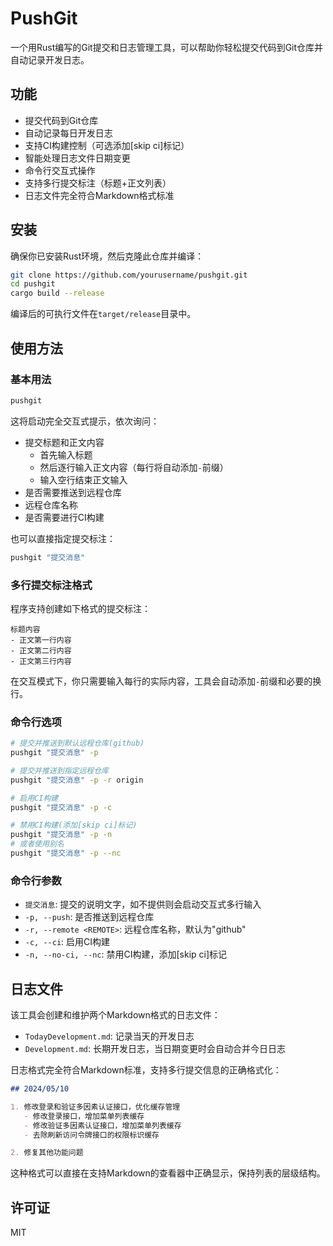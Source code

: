 # PushGit

一个用Rust编写的Git提交和日志管理工具，可以帮助你轻松提交代码到Git仓库并自动记录开发日志。

## 功能

- 提交代码到Git仓库
- 自动记录每日开发日志
- 支持CI构建控制（可选添加[skip ci]标记）
- 智能处理日志文件日期变更
- 命令行交互式操作
- 支持多行提交标注（标题+正文列表）
- 日志文件完全符合Markdown格式标准

## 安装

确保你已安装Rust环境，然后克隆此仓库并编译：

```bash
git clone https://github.com/yourusername/pushgit.git
cd pushgit
cargo build --release
```

编译后的可执行文件在`target/release`目录中。

## 使用方法

### 基本用法

```bash
pushgit
```

这将启动完全交互式提示，依次询问：

- 提交标题和正文内容
  - 首先输入标题
  - 然后逐行输入正文内容（每行将自动添加`-`前缀）
  - 输入空行结束正文输入
- 是否需要推送到远程仓库
- 远程仓库名称
- 是否需要进行CI构建

也可以直接指定提交标注：

```bash
pushgit "提交消息"
```

### 多行提交标注格式

程序支持创建如下格式的提交标注：

```
标题内容
- 正文第一行内容
- 正文第二行内容
- 正文第三行内容
```

在交互模式下，你只需要输入每行的实际内容，工具会自动添加`-`前缀和必要的换行。

### 命令行选项

```bash
# 提交并推送到默认远程仓库(github)
pushgit "提交消息" -p

# 提交并推送到指定远程仓库
pushgit "提交消息" -p -r origin

# 启用CI构建
pushgit "提交消息" -p -c

# 禁用CI构建(添加[skip ci]标记)
pushgit "提交消息" -p -n
# 或者使用别名
pushgit "提交消息" -p --nc
```

### 命令行参数

- `提交消息`: 提交的说明文字，如不提供则会启动交互式多行输入
- `-p, --push`: 是否推送到远程仓库
- `-r, --remote <REMOTE>`: 远程仓库名称，默认为"github"
- `-c, --ci`: 启用CI构建
- `-n, --no-ci, --nc`: 禁用CI构建，添加[skip ci]标记

## 日志文件

该工具会创建和维护两个Markdown格式的日志文件：

- `TodayDevelopment.md`: 记录当天的开发日志
- `Development.md`: 长期开发日志，当日期变更时会自动合并今日日志

日志格式完全符合Markdown标准，支持多行提交信息的正确格式化：

```markdown
## 2024/05/10

1. 修改登录和验证多因素认证接口，优化缓存管理
   - 修改登录接口，增加菜单列表缓存
   - 修改验证多因素认证接口，增加菜单列表缓存
   - 去除刷新访问令牌接口的权限标识缓存

2. 修复其他功能问题
```

这种格式可以直接在支持Markdown的查看器中正确显示，保持列表的层级结构。

## 许可证

MIT

